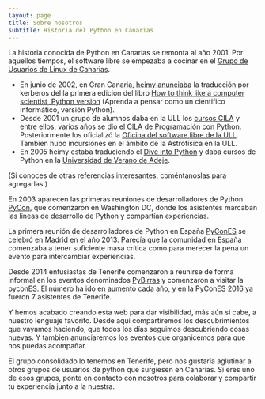 ```yaml
---
layout: page
title: Sobre nosotros
subtitle: Historia del Python en Canarias
---
```


La historia conocida de Python en Canarias se remonta al año 2001. Por aquellos
tiempos, el software libre se empezaba a cocinar en el [Grupo de Usuarios de
Linux de Canarias](http://gulic.org).

- En junio de 2002, en Gran Canaria,  [heimy
anunciaba](http://web.archive.org/web/20010630145724/http://www.gulic.org/) la
traducción por kerberos del la primera edicion del libro [How to think like a
computer scientist, Python
version](http://www.openbookproject.net/thinkcs/python/english3e/) (Aprenda a
pensar como un cientifico informático, versión Python).
- Desde 2001 un grupo de alumnos daba en la ULL los [cursos
CILA](http://cursos.osl.ull.es) y entre ellos, varios años se dio el [CILA de
Programación con Python](http://cursos.osl.ull.es/octubre06/python/inicio). Posteriormente
los oficializó la [Oficina del software libre de la ULL](http://www.osl.ull.es). Tambien hubo
incursiones en el ámbito de la Astrofísica en la ULL.
- En 2005 heimy estaba traduciendo el [Dive into
Python](http://quie.blogalia.com/historias/25052) y daba cursos de Python
en la [Universidad de Verano de
Adeje](http://www.barraquito.net/archives/2005/05/24/curso-sobre-software-libre-en-la-universidad-de-verano/).

(Si conoces de otras referencias interesantes, coméntanoslas para agregarlas.)

En 2003 aparecen las primeras reuniones de desarrolladores de Python
[PyCon](https://www.pycon.org/), que comenzaron en Washington DC, donde los
asistentes marcaban las lineas de desarrollo de Python y compartían
experiencias.

La primera reunión de desarrolladores de Python en España
[PyConES](http://es.pycon.org/) se celebró en Madrid en el año 2013. Parecía
que la comunidad en España comenzaba a tener suficiente masa crítica como para
merecer la pena un evento para intercambiar experiencias.

Desde 2014 entusiastas de Tenerife comenzaron a reunirse de forma informal en
los eventos denominados [PyBirras](/tag/pybirras/) y comenzaron a visitar la
pyconES. El número ha ido en aumento cada año, y en la PyConES 2016 ya fueron 7
asistentes de Tenerife.

Y hemos acabado creando esta web para dar visibilidad, más aún si cabe, a
nuestro lenguaje favorito. Desde aquí compartiremos los descubrimientos que
vayamos haciendo, que todos los días seguimos descubriendo cosas nuevas. Y
tambien anunciaremos los eventos que organicemos para que nos puedas acompañar.

El grupo consolidado lo tenemos en Tenerife, pero nos gustaría aglutinar a
otros grupos de usuarios de python que surgiesen en Canarias. Si eres uno de
esos grupos, ponte en contacto con nosotros para colaborar y compartir tu
experiencia junto a la nuestra.
